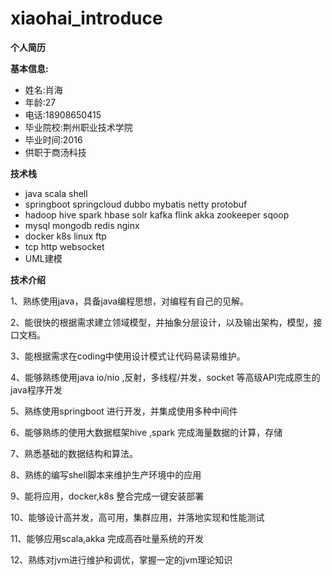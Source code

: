 # xiaohai_introduce

**个人简历**

**基本信息:**

* 姓名:肖海
* 年龄:27
* 电话:18908650415
* 毕业院校:荆州职业技术学院
* 毕业时间:2016
* 供职于商汤科技

**技术栈**

* java scala shell
* springboot springcloud dubbo mybatis netty protobuf
* hadoop hive spark hbase solr kafka flink akka zookeeper sqoop
* mysql mongodb redis nginx 
* docker k8s linux ftp
* tcp http websocket
* UML建模

**技术介绍**

1、熟练使用java，具备java编程思想，对编程有自己的见解。

2、能很快的根据需求建立领域模型，并抽象分层设计，以及输出架构，模型，接口文档。

3、能根据需求在coding中使用设计模式让代码易读易维护。

4、能够熟练使用java io/nio ,反射，多线程/并发，socket 等高级API完成原生的java程序开发

5、熟练使用springboot 进行开发，并集成使用多种中间件

6、能够熟练的使用大数据框架hive ,spark 完成海量数据的计算，存储

7、熟悉基础的数据结构和算法。

8、熟练的编写shell脚本来维护生产环境中的应用

9、能将应用，docker,k8s 整合完成一键安装部署

10、能够设计高并发，高可用，集群应用，并落地实现和性能测试

11、能够应用scala,akka 完成高吞吐量系统的开发

12、熟练对jvm进行维护和调优，掌握一定的jvm理论知识
